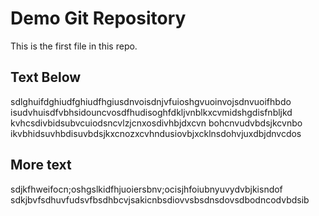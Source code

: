 # Demo Git Repository

This is the first file in this repo.

## Text Below

sdlghuifdghiudfghiudfhgiusdnvoisdnjvfuioshgvuoinvojsdnvuoifhbdo
isudvhuisdfvbhsidouncvosdfhudisoghfdkljvnblkxcvmidshgdisfnbljkd
kvhcsdivbidsubvcuiodsncvlzjcnxosdivhbjdxcvn bohcnvudvbdsjkcvnbo
ikvbhidsuvhbdisuvbdsjkxcnozxcvhndusiovbjxcklnsdohvjuxdbjdnvcdos

## More text

sdjkfhweifocn;oshgslkidfhjuoiersbnv;ocisjhfoiubnyuvydvbjkisndof
sdkjbvfsdhuvfudsvfbsdhbcvjsakicnbsdiovvsbsdnsdovsdbodncodvbdsib

